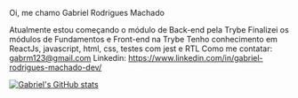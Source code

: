 Oi, me chamo Gabriel Rodrigues Machado

Atualmente estou começando o módulo de Back-end pela Trybe
Finalizei os módulos de Fundamentos e Front-end na Trybe
Tenho conhecimento em ReactJs, javascript, html, css, testes com jest e RTL
Como me contatar: gabrm123@gmail.com
Linkedin: https://www.linkedin.com/in/gabriel-rodrigues-machado-dev/


[![Gabriel's GitHub stats](https://github-readme-stats.vercel.app/api?username=GabrielRodriguesMachado)](https://github.com/GabrielRodriguesMachado/github-readme-stats)
